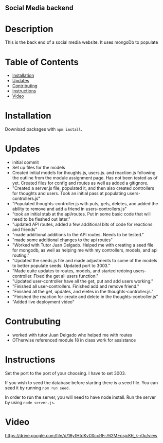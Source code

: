 ## Social Media backend

# Description

This is the back end of a social media website. It uses mongoDb to populate 

# Table of Contents

- [Installation](#installation)
- [Updates](#updates)
- [Contributing](#contributing)
- [Instructions](#instructions)
- [Video](#Video)

# Installation

Download packages with ```npm install```. 

# Updates

- initial commit 
- Set up files for the models
- Created initial models for thoughts.js, users.js. and reaction.js following the outline from the module assignment page. Has not been tested as of yet. Created files for config and routes as well as added a gitignore.
- "Created a server.js file, populated it, and then also created controllers for thoughts and users. Took an initial pass at populating users-controllers.js"
- "Populated thoughts-controller.js with puts, gets, deletes, and added the ability to remove and add a friend in users-controllers.js"
- "took an initial stab at the api/routes. Put in some basic code that will need to be fleshed out later." 
- "updated API routes, added a few additional bits of code for reactions and friends"
- "made additional additions to the API routes. Needs to be tested."
- "made some additional changes to the api routes"
- "Worked with Tutor Juan Delgado. Helped me with creating a seed file for mongodb, as well as helping me with my controllers, models, and api routing." 
- "Updated the seeds.js file and made adjustments to some of the models to better populate seeds. Updated port to 3003." 
- "Made quite updates to routes, models, and started redoing users-controller. Fixed the get all users function."
- "Updated user-controller have all the get, put and add users working."
- "Finished all user-controllers. Finished add and remove friend." 
- "Finished all the get, updates, and eletes in the thoughts-controller.js."
- "Finished the reaction for create and delete in the thoughts-controller.js"
- "Added live deployment video" 

# Contrubuting

- worked with tutor Juan Delgado who helped me with routes
- OTherwise referenced module 18 in class work for assistance

# Instructions 

Set the port to the port of your choosing. I have to set 3003.

If you wish to seed the database before starting there is a seed file. You can seed it by running ```npm run seed```.

In order to run the server, you will need to have node install. Run the server by using ```node server.js```.

# Video 

https://drive.google.com/file/d/18yfHtdKvDXccRFr762MEnsjcK6_k-r0o/view